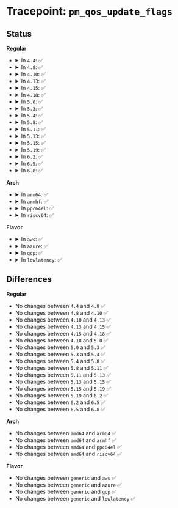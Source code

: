 # Tracepoint: <code>pm_qos_update_flags</code>

## Status
<b>Regular</b>
<ul>
<li>
<details>
<summary>In <code>4.4</code>: ✅</summary>

Event:

```c
struct trace_event_raw_pm_qos_update {
    struct trace_entry ent;
    enum pm_qos_req_action action;
    int prev_value;
    int curr_value;
    char __data[0];
};
```
Function:

```c
void trace_event_raw_event_pm_qos_update(void *__data, enum pm_qos_req_action action, int prev_value, int curr_value);
```
</details>
</li>
<li>
<details>
<summary>In <code>4.8</code>: ✅</summary>

Event:

```c
struct trace_event_raw_pm_qos_update {
    struct trace_entry ent;
    enum pm_qos_req_action action;
    int prev_value;
    int curr_value;
    char __data[0];
};
```
Function:

```c
void trace_event_raw_event_pm_qos_update(void *__data, enum pm_qos_req_action action, int prev_value, int curr_value);
```
</details>
</li>
<li>
<details>
<summary>In <code>4.10</code>: ✅</summary>

Event:

```c
struct trace_event_raw_pm_qos_update {
    struct trace_entry ent;
    enum pm_qos_req_action action;
    int prev_value;
    int curr_value;
    char __data[0];
};
```
Function:

```c
void trace_event_raw_event_pm_qos_update(void *__data, enum pm_qos_req_action action, int prev_value, int curr_value);
```
</details>
</li>
<li>
<details>
<summary>In <code>4.13</code>: ✅</summary>

Event:

```c
struct trace_event_raw_pm_qos_update {
    struct trace_entry ent;
    enum pm_qos_req_action action;
    int prev_value;
    int curr_value;
    char __data[0];
};
```
Function:

```c
void trace_event_raw_event_pm_qos_update(void *__data, enum pm_qos_req_action action, int prev_value, int curr_value);
```
</details>
</li>
<li>
<details>
<summary>In <code>4.15</code>: ✅</summary>

Event:

```c
struct trace_event_raw_pm_qos_update {
    struct trace_entry ent;
    enum pm_qos_req_action action;
    int prev_value;
    int curr_value;
    char __data[0];
};
```
Function:

```c
void trace_event_raw_event_pm_qos_update(void *__data, enum pm_qos_req_action action, int prev_value, int curr_value);
```
</details>
</li>
<li>
<details>
<summary>In <code>4.18</code>: ✅</summary>

Event:

```c
struct trace_event_raw_pm_qos_update {
    struct trace_entry ent;
    enum pm_qos_req_action action;
    int prev_value;
    int curr_value;
    char __data[0];
};
```
Function:

```c
void trace_event_raw_event_pm_qos_update(void *__data, enum pm_qos_req_action action, int prev_value, int curr_value);
```
</details>
</li>
<li>
<details>
<summary>In <code>5.0</code>: ✅</summary>

Event:

```c
struct trace_event_raw_pm_qos_update {
    struct trace_entry ent;
    enum pm_qos_req_action action;
    int prev_value;
    int curr_value;
    char __data[0];
};
```
Function:

```c
void trace_event_raw_event_pm_qos_update(void *__data, enum pm_qos_req_action action, int prev_value, int curr_value);
```
</details>
</li>
<li>
<details>
<summary>In <code>5.3</code>: ✅</summary>

Event:

```c
struct trace_event_raw_pm_qos_update {
    struct trace_entry ent;
    enum pm_qos_req_action action;
    int prev_value;
    int curr_value;
    char __data[0];
};
```
Function:

```c
void trace_event_raw_event_pm_qos_update(void *__data, enum pm_qos_req_action action, int prev_value, int curr_value);
```
</details>
</li>
<li>
<details>
<summary>In <code>5.4</code>: ✅</summary>

Event:

```c
struct trace_event_raw_pm_qos_update {
    struct trace_entry ent;
    enum pm_qos_req_action action;
    int prev_value;
    int curr_value;
    char __data[0];
};
```
Function:

```c
void trace_event_raw_event_pm_qos_update(void *__data, enum pm_qos_req_action action, int prev_value, int curr_value);
```
</details>
</li>
<li>
<details>
<summary>In <code>5.8</code>: ✅</summary>

Event:

```c
struct trace_event_raw_pm_qos_update {
    struct trace_entry ent;
    enum pm_qos_req_action action;
    int prev_value;
    int curr_value;
    char __data[0];
};
```
Function:

```c
void trace_event_raw_event_pm_qos_update(void *__data, enum pm_qos_req_action action, int prev_value, int curr_value);
```
</details>
</li>
<li>
<details>
<summary>In <code>5.11</code>: ✅</summary>

Event:

```c
struct trace_event_raw_pm_qos_update {
    struct trace_entry ent;
    enum pm_qos_req_action action;
    int prev_value;
    int curr_value;
    char __data[0];
};
```
Function:

```c
void trace_event_raw_event_pm_qos_update(void *__data, enum pm_qos_req_action action, int prev_value, int curr_value);
```
</details>
</li>
<li>
<details>
<summary>In <code>5.13</code>: ✅</summary>

Event:

```c
struct trace_event_raw_pm_qos_update {
    struct trace_entry ent;
    enum pm_qos_req_action action;
    int prev_value;
    int curr_value;
    char __data[0];
};
```
Function:

```c
void trace_event_raw_event_pm_qos_update(void *__data, enum pm_qos_req_action action, int prev_value, int curr_value);
```
</details>
</li>
<li>
<details>
<summary>In <code>5.15</code>: ✅</summary>

Event:

```c
struct trace_event_raw_pm_qos_update {
    struct trace_entry ent;
    enum pm_qos_req_action action;
    int prev_value;
    int curr_value;
    char __data[0];
};
```
Function:

```c
void trace_event_raw_event_pm_qos_update(void *__data, enum pm_qos_req_action action, int prev_value, int curr_value);
```
</details>
</li>
<li>
<details>
<summary>In <code>5.19</code>: ✅</summary>

Event:

```c
struct trace_event_raw_pm_qos_update {
    struct trace_entry ent;
    enum pm_qos_req_action action;
    int prev_value;
    int curr_value;
    char __data[0];
};
```
Function:

```c
void trace_event_raw_event_pm_qos_update(void *__data, enum pm_qos_req_action action, int prev_value, int curr_value);
```
</details>
</li>
<li>
<details>
<summary>In <code>6.2</code>: ✅</summary>

Event:

```c
struct trace_event_raw_pm_qos_update {
    struct trace_entry ent;
    enum pm_qos_req_action action;
    int prev_value;
    int curr_value;
    char __data[0];
};
```
Function:

```c
void trace_event_raw_event_pm_qos_update(void *__data, enum pm_qos_req_action action, int prev_value, int curr_value);
```
</details>
</li>
<li>
<details>
<summary>In <code>6.5</code>: ✅</summary>

Event:

```c
struct trace_event_raw_pm_qos_update {
    struct trace_entry ent;
    enum pm_qos_req_action action;
    int prev_value;
    int curr_value;
    char __data[0];
};
```
Function:

```c
void trace_event_raw_event_pm_qos_update(void *__data, enum pm_qos_req_action action, int prev_value, int curr_value);
```
</details>
</li>
<li>
<details>
<summary>In <code>6.8</code>: ✅</summary>

Event:

```c
struct trace_event_raw_pm_qos_update {
    struct trace_entry ent;
    enum pm_qos_req_action action;
    int prev_value;
    int curr_value;
    char __data[0];
};
```
Function:

```c
void trace_event_raw_event_pm_qos_update(void *__data, enum pm_qos_req_action action, int prev_value, int curr_value);
```
</details>
</li>
</ul>
<b>Arch</b>
<ul>
<li>
<details>
<summary>In <code>arm64</code>: ✅</summary>

Event:

```c
struct trace_event_raw_pm_qos_update {
    struct trace_entry ent;
    enum pm_qos_req_action action;
    int prev_value;
    int curr_value;
    char __data[0];
};
```
Function:

```c
void trace_event_raw_event_pm_qos_update(void *__data, enum pm_qos_req_action action, int prev_value, int curr_value);
```
</details>
</li>
<li>
<details>
<summary>In <code>armhf</code>: ✅</summary>

Event:

```c
struct trace_event_raw_pm_qos_update {
    struct trace_entry ent;
    enum pm_qos_req_action action;
    int prev_value;
    int curr_value;
    char __data[0];
};
```
Function:

```c
void trace_event_raw_event_pm_qos_update(void *__data, enum pm_qos_req_action action, int prev_value, int curr_value);
```
</details>
</li>
<li>
<details>
<summary>In <code>ppc64el</code>: ✅</summary>

Event:

```c
struct trace_event_raw_pm_qos_update {
    struct trace_entry ent;
    enum pm_qos_req_action action;
    int prev_value;
    int curr_value;
    char __data[0];
};
```
Function:

```c
void trace_event_raw_event_pm_qos_update(void *__data, enum pm_qos_req_action action, int prev_value, int curr_value);
```
</details>
</li>
<li>
<details>
<summary>In <code>riscv64</code>: ✅</summary>

Event:

```c
struct trace_event_raw_pm_qos_update {
    struct trace_entry ent;
    enum pm_qos_req_action action;
    int prev_value;
    int curr_value;
    char __data[0];
};
```
Function:

```c
void trace_event_raw_event_pm_qos_update(void *__data, enum pm_qos_req_action action, int prev_value, int curr_value);
```
</details>
</li>
</ul>
<b>Flavor</b>
<ul>
<li>
<details>
<summary>In <code>aws</code>: ✅</summary>

Event:

```c
struct trace_event_raw_pm_qos_update {
    struct trace_entry ent;
    enum pm_qos_req_action action;
    int prev_value;
    int curr_value;
    char __data[0];
};
```
Function:

```c
void trace_event_raw_event_pm_qos_update(void *__data, enum pm_qos_req_action action, int prev_value, int curr_value);
```
</details>
</li>
<li>
<details>
<summary>In <code>azure</code>: ✅</summary>

Event:

```c
struct trace_event_raw_pm_qos_update {
    struct trace_entry ent;
    enum pm_qos_req_action action;
    int prev_value;
    int curr_value;
    char __data[0];
};
```
Function:

```c
void trace_event_raw_event_pm_qos_update(void *__data, enum pm_qos_req_action action, int prev_value, int curr_value);
```
</details>
</li>
<li>
<details>
<summary>In <code>gcp</code>: ✅</summary>

Event:

```c
struct trace_event_raw_pm_qos_update {
    struct trace_entry ent;
    enum pm_qos_req_action action;
    int prev_value;
    int curr_value;
    char __data[0];
};
```
Function:

```c
void trace_event_raw_event_pm_qos_update(void *__data, enum pm_qos_req_action action, int prev_value, int curr_value);
```
</details>
</li>
<li>
<details>
<summary>In <code>lowlatency</code>: ✅</summary>

Event:

```c
struct trace_event_raw_pm_qos_update {
    struct trace_entry ent;
    enum pm_qos_req_action action;
    int prev_value;
    int curr_value;
    char __data[0];
};
```
Function:

```c
void trace_event_raw_event_pm_qos_update(void *__data, enum pm_qos_req_action action, int prev_value, int curr_value);
```
</details>
</li>
</ul>

## Differences
<b>Regular</b>
<ul>
<li>
No changes between <code>4.4</code> and <code>4.8</code> ✅
</li>
<li>
No changes between <code>4.8</code> and <code>4.10</code> ✅
</li>
<li>
No changes between <code>4.10</code> and <code>4.13</code> ✅
</li>
<li>
No changes between <code>4.13</code> and <code>4.15</code> ✅
</li>
<li>
No changes between <code>4.15</code> and <code>4.18</code> ✅
</li>
<li>
No changes between <code>4.18</code> and <code>5.0</code> ✅
</li>
<li>
No changes between <code>5.0</code> and <code>5.3</code> ✅
</li>
<li>
No changes between <code>5.3</code> and <code>5.4</code> ✅
</li>
<li>
No changes between <code>5.4</code> and <code>5.8</code> ✅
</li>
<li>
No changes between <code>5.8</code> and <code>5.11</code> ✅
</li>
<li>
No changes between <code>5.11</code> and <code>5.13</code> ✅
</li>
<li>
No changes between <code>5.13</code> and <code>5.15</code> ✅
</li>
<li>
No changes between <code>5.15</code> and <code>5.19</code> ✅
</li>
<li>
No changes between <code>5.19</code> and <code>6.2</code> ✅
</li>
<li>
No changes between <code>6.2</code> and <code>6.5</code> ✅
</li>
<li>
No changes between <code>6.5</code> and <code>6.8</code> ✅
</li>
</ul>
<b>Arch</b>
<ul>
<li>
No changes between <code>amd64</code> and <code>arm64</code> ✅
</li>
<li>
No changes between <code>amd64</code> and <code>armhf</code> ✅
</li>
<li>
No changes between <code>amd64</code> and <code>ppc64el</code> ✅
</li>
<li>
No changes between <code>amd64</code> and <code>riscv64</code> ✅
</li>
</ul>
<b>Flavor</b>
<ul>
<li>
No changes between <code>generic</code> and <code>aws</code> ✅
</li>
<li>
No changes between <code>generic</code> and <code>azure</code> ✅
</li>
<li>
No changes between <code>generic</code> and <code>gcp</code> ✅
</li>
<li>
No changes between <code>generic</code> and <code>lowlatency</code> ✅
</li>
</ul>
